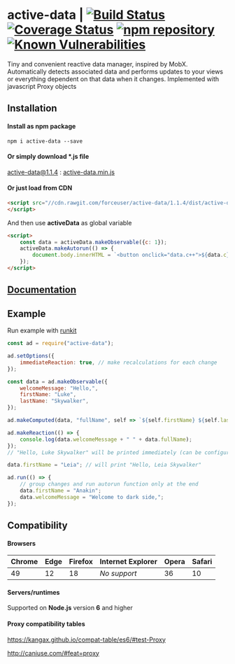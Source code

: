 # active-data | [![Build Status](https://travis-ci.org/forceuser/active-data.svg?branch=master)](https://travis-ci.org/forceuser/active-data) [![Coverage Status](https://img.shields.io/codecov/c/github/forceuser/active-data/master.svg)](https://codecov.io/gh/forceuser/active-data) [![npm repository](https://img.shields.io/npm/v/active-data.svg)](https://www.npmjs.com/package/active-data) [![Known Vulnerabilities](https://snyk.io/test/github/forceuser/active-data/badge.svg)](https://snyk.io/test/github/forceuser/active-data)

Tiny and convenient reactive data manager, inspired by MobX. Automatically detects associated data and performs updates to your views or everything dependent on that data when it changes. Implemented with javascript Proxy objects

## Installation

#### Install as npm package

```shell
npm i active-data --save
```

#### Or simply download \*.js file

active-data@1.1.4 : [active-data.min.js](https://github.com/forceuser/active-data/releases/download/1.1.4/active-data.js)

#### Or just load from CDN

```html
<script src="//cdn.rawgit.com/forceuser/active-data/1.1.4/dist/active-data.js">
</script>
```

And then use **activeData** as global variable
```html
<script>
    const data = activeData.makeObservable({c: 1});
    activeData.makeAutorun(() => {
        document.body.innerHTML = `<button onclick="data.c++">${data.c}</button>`;
    });
</script>
```
## [Documentation](./DOCUMENTATION.md)

## Example

Run example with [runkit](https://npm.runkit.com/active-data)

```js
const ad = require("active-data");

ad.setOptions({
	immediateReaction: true, // make recalculations for each change
});

const data = ad.makeObservable({
	welcomeMessage: "Hello,",
	firstName: "Luke",
	lastName: "Skywalker",
});

ad.makeComputed(data, "fullName", self => `${self.firstName} ${self.lastName}`);

ad.makeReaction(() => {
	console.log(data.welcomeMessage + " " + data.fullName);
});
// "Hello, Luke Skywalker" will be printed immediately (can be configured)

data.firstName = "Leia"; // will print "Hello, Leia Skywalker"

ad.run(() => {
	// group changes and run autorun function only at the end
	data.firstName = "Anakin";
	data.welcomeMessage = "Welcome to dark side,";
});

```

## Compatibility

#### Browsers

Chrome | Edge | Firefox | Internet Explorer | Opera | Safari
-------|------|---------|-------------------|-------|-------
49 | 12 | 18 | *No support* | 36 | 10

#### Servers/runtimes

Supported on **Node.js** version **6** and higher

#### Proxy compatibility tables

https://kangax.github.io/compat-table/es6/#test-Proxy

http://caniuse.com/#feat=proxy
